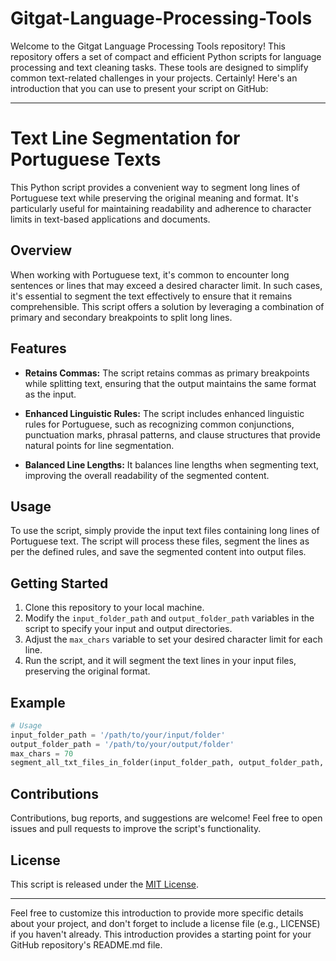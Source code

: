 # Gitgat-Language-Processing-Tools
Welcome to the Gitgat Language Processing Tools repository! This repository offers a set of compact and efficient Python scripts for language processing and text cleaning tasks. These tools are designed to simplify common text-related challenges in your projects.
Certainly! Here's an introduction that you can use to present your script on GitHub:

---

# Text Line Segmentation for Portuguese Texts

This Python script provides a convenient way to segment long lines of Portuguese text while preserving the original meaning and format. It's particularly useful for maintaining readability and adherence to character limits in text-based applications and documents.

## Overview

When working with Portuguese text, it's common to encounter long sentences or lines that may exceed a desired character limit. In such cases, it's essential to segment the text effectively to ensure that it remains comprehensible. This script offers a solution by leveraging a combination of primary and secondary breakpoints to split long lines.

## Features

- **Retains Commas:** The script retains commas as primary breakpoints while splitting text, ensuring that the output maintains the same format as the input.

- **Enhanced Linguistic Rules:** The script includes enhanced linguistic rules for Portuguese, such as recognizing common conjunctions, punctuation marks, phrasal patterns, and clause structures that provide natural points for line segmentation.

- **Balanced Line Lengths:** It balances line lengths when segmenting text, improving the overall readability of the segmented content.

## Usage

To use the script, simply provide the input text files containing long lines of Portuguese text. The script will process these files, segment the lines as per the defined rules, and save the segmented content into output files.

## Getting Started

1. Clone this repository to your local machine.
2. Modify the `input_folder_path` and `output_folder_path` variables in the script to specify your input and output directories.
3. Adjust the `max_chars` variable to set your desired character limit for each line.
4. Run the script, and it will segment the text lines in your input files, preserving the original format.

## Example

```python
# Usage
input_folder_path = '/path/to/your/input/folder'
output_folder_path = '/path/to/your/output/folder'
max_chars = 70
segment_all_txt_files_in_folder(input_folder_path, output_folder_path, max_chars)
```

## Contributions

Contributions, bug reports, and suggestions are welcome! Feel free to open issues and pull requests to improve the script's functionality.

## License

This script is released under the [MIT License](LICENSE).

---

Feel free to customize this introduction to provide more specific details about your project, and don't forget to include a license file (e.g., LICENSE) if you haven't already. This introduction provides a starting point for your GitHub repository's README.md file.
